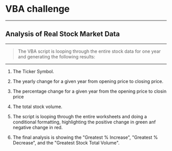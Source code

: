 # VBA challenge
---
## Analysis of Real Stock Market Data
---
>The VBA script is looping through the entire
 stock data for one year and generating the following results:
 ---
1. The Ticker Symbol.

2. The yearly change for a given year from opening price to closing price.
3. The percentage change for a given year from the opening price to closin price
4. The total stock volume.
5. The script is looping through the entire worksheets and doing a conditional formatting, highlighting the positive change in green anf negative change in red.
6. The final analysis is showing the "Greatest % Increase", "Greatest % Decrease", and the "Greatest Stock Total Volume".








